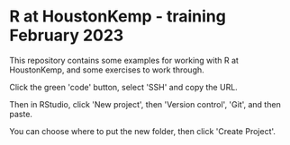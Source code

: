 # R at HoustonKemp - training February 2023

This repository contains some examples for working with R at HoustonKemp, and some exercises to work through.

Click the green 'code' button, select 'SSH' and copy the URL.

Then in RStudio, click 'New project', then 'Version control', 'Git', and then paste.

You can choose where to put the new folder, then click 'Create Project'.
